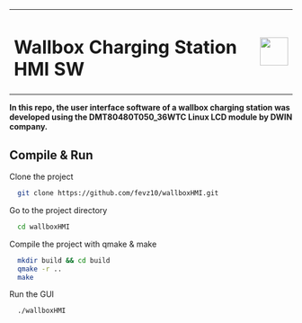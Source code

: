 <table style="margin: 0px auto;border: 0;">
  <tr>
    <td><h1>Wallbox Charging Station HMI SW</h1></td>
    <td><img src="https://fevzidereli.com/fd_logo.png" width="50" height="50" /></td>
  </tr>
</table>


**In this repo, the user interface software of a wallbox charging station was developed using the DMT80480T050_36WTC Linux LCD module by DWIN company.**

## Compile & Run

Clone the project

```bash
  git clone https://github.com/fevz10/wallboxHMI.git
```

Go to the project directory

```bash
  cd wallboxHMI
```

Compile the project with qmake & make

```bash
  mkdir build && cd build
  qmake -r ..
  make
```

Run the GUI

```bash
  ./wallboxHMI
```
